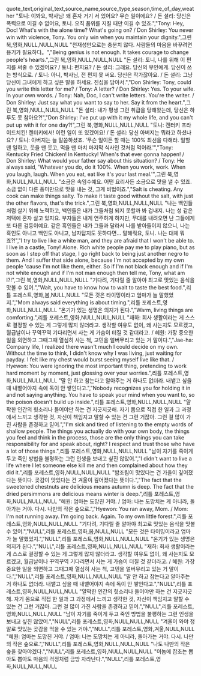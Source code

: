 quote_text,original_text,source_name,source_type,season,time_of_day,weather
"토니: 이봐요, 박사님! 왜 혼자 거기 서 있어요? 무슨 일이에요? / 돈 셜리: 당신은 폭력으로 이길 수 없어요, 토니. 오직 품위를 지킬 때만 이길 수 있죠.","Tony: Hey, Doc! What's with the alone time? What's going on? / Don Shirley: You never win with violence, Tony. You only win when you maintain your dignity.",그린 북,영화,NULL,NULL,NULL
"천재성만으로는 충분치 않다. 사람들의 마음을 바꾸려면 용기가 필요하다。","Being genius is not enough. It takes courage to change people's hearts.",그린 북,영화,NULL,NULL,NULL
"돈 셜리: 토니, 나를 위해 이 편지를 써줄 수 있겠어요? / 토니: 편지요? / 돈 셜리: 그래요. 당신의 부인에게. 당신이 쓰는 방식으로. / 토니: 아니, 박사님, 전 편지 못 써요. 당신은 작가잖아요. / 돈 셜리: 그냥 당신이 그녀에게 하고 싶은 말을 하세요. 진심을 담아서.","Don Shirley: Tony, could you write this letter for me? / Tony: A letter? / Don Shirley: Yes. To your wife. In your own words. / Tony: Nah, Doc, I can't write letters. You're the writer. / Don Shirley: Just say what you want to say to her. Say it from the heart.",그린 북,영화,NULL,NULL,NULL
"돈 셜리: 내가 평생 그런 취급을 당해왔는데, 당신은 하루도 못 참아요?!","Don Shirley: I've put up with it my whole life, and you can't put up with it for one day?!",그린 북,영화,NULL,NULL,NULL
"토니: 켄터키 프라이드치킨! 켄터키에서! 이런 일이 또 있겠어요! / 돈 셜리: 당신 아버지는 뭐라고 하셨나요? / 토니: 아버지는 늘 말씀하셨죠. '무슨 일이든 할 때는 100% 최선을 다해라. 일할 땐 일하고, 웃을 땐 웃고, 먹을 땐 마치 마지막 식사인 것처럼 먹어라.'","Tony: Kentucky Fried Chicken! In Kentucky! When's that ever gonna happen! / Don Shirley: What would your father say about this situation? / Tony: He always said, 'Whatever you do, do it 100%. When you work, work. When you laugh, laugh. When you eat, eat like it's your last meal.'",그린 북,영화,NULL,NULL,NULL
"소금은 속임수예요. 어떤 요리사든 소금으로 맛을 낼 수 있죠. 소금 없이 다른 풍미만으로 맛을 내는 것, 그게 비법이죠.","Salt is cheating. Any cook can make things salty. To make it taste good without the salt, with just the other flavors, that's the trick.",그린 북,영화,NULL,NULL,NULL
"나는 백인들처럼 살기 위해 노력하고, 백인들은 내가 그들처럼 되지 못할까 봐 겁내지. 나는 성 같은 저택에 혼자 살고 있지요. 부자들은 내게 연주하게 하지만, 무대를 내려오면 난 그들에게 또 다른 검둥이예요. 같은 흑인들은 내가 그들과 달라서 나를 받아들이지 않으니, 나는 흑인도 아니고 백인도 아니고, 남자답지도 못하다면... 말해줘요, 토니. 나는 대체 뭐죠?!","I try to live like a white man, and they are afraid that I won't be able to. I live in a castle, Tony! Alone. Rich white people pay me to play piano, but as soon as I step off that stage, I go right back to being just another negro to them. And I suffer that side alone, because I'm not accepted by my own people 'cause I'm not like them, either. So if I'm not black enough and if I'm not white enough and if I'm not man enough then tell me, Tony, what am I?!",그린 북,영화,NULL,NULL,NULL
"기다려, 기다릴 줄 알아야 최고로 맛있는 음식을 맛볼 수 있어.","Wait, you have to know how to wait to taste the best food.",리틀 포레스트,영화,봄,NULL,NULL
"모든 것은 타이밍이라고 엄마가 늘 말했었지.","Mom always said everything is about timing.",리틀 포레스트,영화,NULL,NULL,NULL
"온기가 있는 생명은 의지가 된다.","Warm, living things are comforting.",리틀 포레스트,영화,NULL,NULL,NULL
"재하: 회사 생활이라는 게 스스로 결정할 수 있는 게 그렇게 많지 않더라고. 생각할 여유도 없이, 왜 사는지도 모르겠고, 월급날이나 꾸역꾸역 기다리면서 사는 게 가슴이 터질 것 같더라고. / 혜원: 가장 중요한 일을 외면하고 그때그때 열심히 사는 척, 고민을 얼버무리고 있는 거 말이다.","Jae-ha: Company life, I realized there wasn't much I could decide on my own. Without the time to think, I didn't know why I was living, just waiting for payday. I felt like my chest would burst seeing myself live like that. / Hyewon: You were ignoring the most important thing, pretending to work hard moment by moment, just glossing over your worries.",리틀 포레스트,영화,NULL,NULL,NULL
"말 안 하고 참는다고 알아주는 거 하나도 없더라. 내뱉고 싶을 때 내뱉어야지 속에 독이 안 쌓인다고.","Nobody recognizes you for holding it in and not saying anything. You have to speak your mind when you want to, so the poison doesn't build up inside.",리틀 포레스트,영화,NULL,NULL,NULL
"얄팍한 인간의 헛소리나 들어야만 하는 건 지긋지긋해. 자기 몸으로 직접 한 일과 그 과정에서 느끼고 생각한 것, 자신이 책임지고 말할 수 있는 건 그런 거잖아. 그런 걸 많이 가진 사람을 존경하고 믿어.","I'm sick and tired of listening to the empty words of shallow people. The things you actually do with your own body, the things you feel and think in the process, those are the only things you can take responsibility for and speak about, right? I respect and trust those who have a lot of those things.",리틀 포레스트,영화,NULL,NULL,NULL
"남이 자기를 죽이게 두고 죽인 방법을 불평하는 그런 인생을 보내고 싶진 않았어.","I didn't want to live a life where I let someone else kill me and then complained about how they did it.",리틀 포레스트,영화,NULL,NULL,NULL
"밤조림이 맛있다는 건 가을이 깊어졌다는 뜻이다. 곶감이 맛있다는 건 겨울이 깊어졌다는 뜻이다.","The fact that the sweetened chestnuts are delicious means autumn is deep. The fact that the dried persimmons are delicious means winter is deep.",리틀 포레스트,영화,NULL,NULL,NULL
"혜원: 엄마는 도망친 거야. / 엄마: 나는 도망치는 게 아니라, 돌아가는 거야. 다시. 나만의 작은 숲으로.","Hyewon: You ran away, Mom. / Mom: I'm not running away. I'm going back. Again. To my own little forest.",리틀 포레스트,영화,NULL,NULL,NULL
"기다려, 기다릴 줄 알아야 최고로 맛있는 음식을 맛볼 수 있어.","NULL",리틀 포레스트,영화,봄,NULL,NULL
"모든 것은 타이밍이라고 엄마가 늘 말했었지.","NULL",리틀 포레스트,영화,NULL,NULL,NULL
"온기가 있는 생명은 의지가 된다.","NULL",리틀 포레스트,영화,NULL,NULL,NULL
"재하: 회사 생활이라는 게 스스로 결정할 수 있는 게 그렇게 많지 않더라고. 생각할 여유도 없이, 왜 사는지도 모르겠고, 월급날이나 꾸역꾸역 기다리면서 사는 게 가슴이 터질 것 같더라고. / 혜원: 가장 중요한 일을 외면하고 그때그때 열심히 사는 척, 고민을 얼버무리고 있는 거 말이다.","NULL",리틀 포레스트,영화,NULL,NULL,NULL
"말 안 하고 참는다고 알아주는 거 하나도 없더라. 내뱉고 싶을 때 내뱉어야지 속에 독이 안 쌓인다고.","NULL",리틀 포레스트,영화,NULL,NULL,NULL
"얄팍한 인간의 헛소리나 들어야만 하는 건 지긋지긋해. 자기 몸으로 직접 한 일과 그 과정에서 느끼고 생각한 것, 자신이 책임지고 말할 수 있는 건 그런 거잖아. 그런 걸 많이 가진 사람을 존경하고 믿어.","NULL",리틀 포레스트,영화,NULL,NULL,NULL
"남이 자기를 죽이게 두고 죽인 방법을 불평하는 그런 인생을 보내고 싶진 않았어.","NULL",리틀 포레스트,영화,NULL,NULL,NULL
"겨울이 와야 정말로 맛있는 곶감을 먹을 수 있는 거야.","NULL",리틀 포레스트,영화,겨울,NULL,NULL
"혜원: 엄마는 도망친 거야. / 엄마: 나는 도망치는 게 아니라, 돌아가는 거야. 다시. 나만의 작은 숲으로.","NULL",리틀 포레스트,영화,NULL,NULL,NULL
"나도 나만의 작은 숲을 찾아야겠다.","NULL",리틀 포레스트,영화,NULL,NULL,NULL
"이놈에 잡초는 뽑아도 뽑아도 마음의 걱정처럼 금방 자라난다.","NULL",리틀 포레스트,영화,NULL,NULL,NULL


